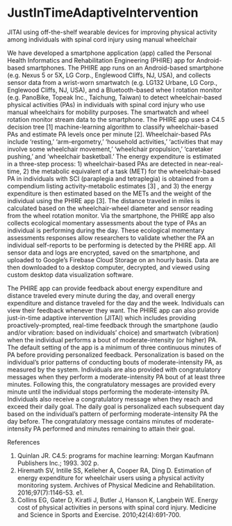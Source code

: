 # JustInTimeAdaptiveIntervention
JITAI using off-the-shelf wearable devices for improving physical activity among individuals with spinal cord injury 
using manual wheelchair

We have developed a smartphone application (app) called the Personal Health Informatics and Rehabilitation Engineering (PHIRE) app 
for Android-based smartphones. The PHIRE app runs on an Android-based smartphone (e.g. Nexus 5 or 5X, LG Corp., Englewood Cliffs, NJ, USA),
and collects sensor data from a wrist-worn smartwatch (e.g. LG132 Urbane, LG Corp., Englewood Cliffs, NJ, USA), and a Bluetooth-based whee
l rotation monitor (e.g. PanoBike, Topeak Inc., Taichung, Taiwan) to detect wheelchair-based physical activities (PAs) in individuals with
spinal cord injury who use manual wheelchairs for mobility purposes. The smartwatch and wheel rotation monitor stream data to the 
smartphone. The PHIRE app uses a C4.5 decision tree [1] machine-learning algorithm to classify wheelchair-based PAs and estimate PA 
levels once per minute [2]. Wheelchair-based PAs include ‘resting,’ ‘arm-ergometry,’ ‘household activities,’ ‘activities that may involve 
some wheelchair movement,’ ‘wheelchair propulsion,’ ‘caretaker pushing,’ and ‘wheelchair basketball.’ The energy expenditure is estimated 
in a three-step process: 1) wheelchair-based PAs are detected in near-real-time, 2) the metabolic equivalent of a task (MET) for the 
wheelchair-based PA in individuals with SCI (paraplegia and tetraplegia) is obtained from a compendium listing activity-metabolic estimates
[3] , and 3) the energy expenditure is then estimated based on the METs and the weight of the individual using the PHIRE app [3]. The 
distance traveled in miles is calculated based on the wheelchair-wheel diameter and sensor reading from the wheel rotation monitor. Via 
the smartphone, the PHIRE app also collects ecological momentary assessments about the type of PAs an individual is performing during the 
day. These ecological momentary assessments responses allow researchers to validate whether the PA an individual self-reports to be 
performing is detected by the PHIRE app. All sensor data and logs are encrypted, saved on the smartphone, and uploaded to Google’s Firebase
Cloud Storage on an hourly basis. Data are then downloaded to a desktop computer, decrypted, and viewed using custom desktop data 
visualization software. 

The PHIRE app can provide feedback about energy expenditure and distance traveled every minute during the day, and overall energy 
expenditure and distance traveled for the day and the week. Individuals can view their feedback whenever they want. The PHIRE app can also
provide just-in-time adaptive intervention (JITAI) which includes providing proactively-prompted, real-time feedback through the smartphone
(audio and/or vibration: based on individuals’ choice) and smartwatch (vibration) when the individual performs a bout of moderate-intensity
(or higher) PA. The default setting of the app is a minimum of three continuous minutes of PA before providing personalized feedback. 
Personalization is based on the individual’s prior patterns of conducting bouts of moderate-intensity PA, as measured by the system. 
Individuals are also provided with congratulatory messages when they perform a moderate-intensity PA bout of at least three minutes. 
Following this, the congratulatory messages are provided every minute until the individual stops performing the moderate-intensity PA. 
Individuals also receive a congratulatory message when they reach and exceed their daily goal. The daily goal is personalized each 
subsequent day based on the individual’s pattern of performing moderate-intensity PA the day before. The congratulatory message contains
minutes of moderate-intensity PA performed and minutes remaining to attain their goal.

References
	
1.	Quinlan JR. C4.5: programs for machine learning: Morgan Kaufmann Publishers Inc.; 1993. 302 p.
2.	Hiremath SV, Intille SS, Kelleher A, Cooper RA, Ding D. Estimation of energy expenditure for wheelchair users using a physical 
    activity monitoring system. Archives of Physical Medicine and Rehabilitation. 2016;97(7):1146-53. e1.
3.	Collins EG, Gater D, Kiratli J, Butler J, Hanson K, Langbein WE. Energy cost of physical activities in persons with spinal cord 
    injury. Medicine and Science in Sports and Exercise. 2010;42(4):691-700.


